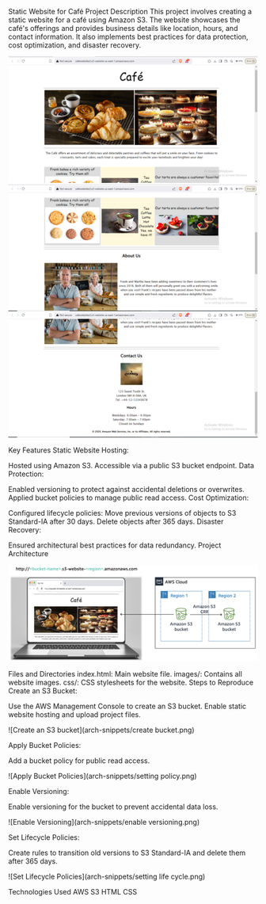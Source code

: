 Static Website for Café
Project Description
This project involves creating a static website for a café using Amazon S3. The website showcases the café's offerings and provides business details like location, hours, and contact information. It also implements best practices for data protection, cost optimization, and disaster recovery.

![website1](arch-snippets/website1.png)
![website2](arch-snippets/website2.png)
![website3](arch-snippets/website3.png)



Key Features
Static Website Hosting:

Hosted using Amazon S3.
Accessible via a public S3 bucket endpoint.
Data Protection:

Enabled versioning to protect against accidental deletions or overwrites.
Applied bucket policies to manage public read access.
Cost Optimization:

Configured lifecycle policies:
Move previous versions of objects to S3 Standard-IA after 30 days.
Delete objects after 365 days.
Disaster Recovery:

Ensured architectural best practices for data redundancy.
Project Architecture

![Project Architecture](arch-snippets/cafe-static-website-architecture.png)


Files and Directories
index.html: Main website file.
images/: Contains all website images.
css/: CSS stylesheets for the website.
Steps to Reproduce
Create an S3 Bucket:

Use the AWS Management Console to create an S3 bucket.
Enable static website hosting and upload project files.

![Create an S3 bucket](arch-snippets/create bucket.png)

Apply Bucket Policies:

Add a bucket policy for public read access.

![Apply Bucket Policies](arch-snippets/setting policy.png)

Enable Versioning:

Enable versioning for the bucket to prevent accidental data loss.

![Enable Versioning](arch-snippets/enable versioning.png)

Set Lifecycle Policies:

Create rules to transition old versions to S3 Standard-IA and delete them after 365 days.

![Set Lifecycle Policies](arch-snippets/setting life cycle.png)

Technologies Used
AWS S3
HTML
CSS